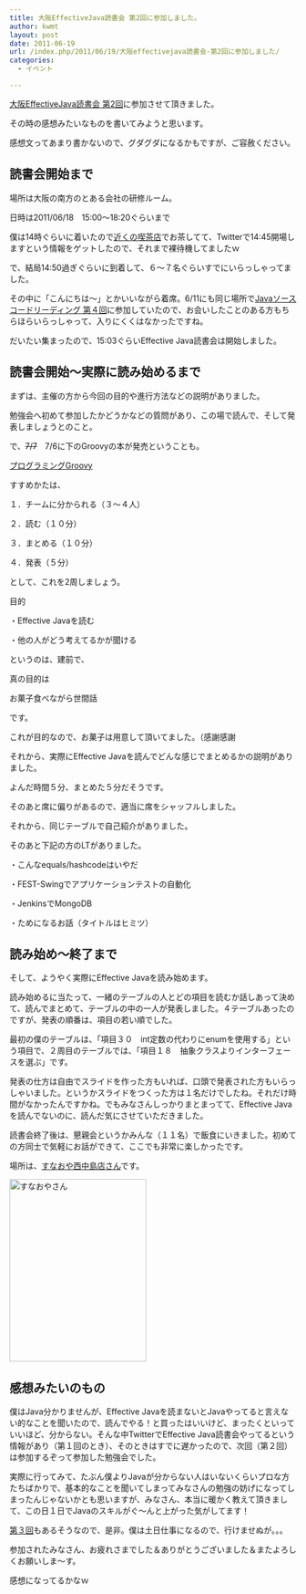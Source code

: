 ```yaml
---
title: 大阪EffectiveJava読書会 第2回に参加しました。
author: kwmt
layout: post
date: 2011-06-19
url: /index.php/2011/06/19/大阪effectivejava読書会-第2回に参加しました/
categories:
  - イベント

---
```

<a href="http://atnd.org/events/14958" target="_blank">大阪EffectiveJava読書会 第2回</a>に参加させて頂きました。
  
その時の感想みたいなものを書いてみようと思います。
  
感想文ってあまり書かないので、グダグダになるかもですが、ご容赦ください。

## 読書会開始まで

場所は大阪の南方のとある会社の研修ルーム。
  
日時は2011/06/18　15:00〜18:20ぐらいまで
  
僕は14時ぐらいに着いたので<a href="http://www.sunnystonehotel.co.jp/pc/sunny_3/rest_3.html" target="_blank">近くの喫茶店</a>でお茶してて、Twitterで14:45開場しますという情報をゲットしたので、それまで裸待機してましたｗ
  
で、結局14:50過ぎぐらいに到着して、６〜７名ぐらいすでにいらっしゃってました。
  
その中に「こんにちは〜」とかいいながら着席。6/11にも同じ場所で<a href="http://atnd.org/events/14143" target="_blank">Javaソースコードリーディング 第４回</a>に参加していたので、お会いしたことのある方もちらほらいらっしゃって、入りにくくはなかったですね。
  
だいたい集まったので、15:03ぐらいEffective Java読書会は開始しました。

## 読書会開始〜実際に読み始めるまで

まずは、主催の方から今回の目的や進行方法などの説明がありました。
  
勉強会へ初めて参加したかどうかなどの質問があり、この場で読んで、そして発表しましょうとのこと。
  
で、<del>7/7</del>　7/6に下のGroovyの本が発売ということも。
  
[プログラミングGroovy][1]<img src="http://www.assoc-amazon.jp/e/ir?t=kwmt27-22&l=as2&o=9&a=4774147273" width="1" height="1" border="0" alt="" style="border:none !important; margin:0px !important;" />
  
すすめかたは、
  
１．チームに分かられる（３〜４人）
  
２．読む（１０分）
  
３．まとめる（１０分）
  
４．発表（５分）
  
として、これを2周しましょう。
  
目的
  
・Effective Javaを読む
  
・他の人がどう考えてるかが聞ける
  
というのは、建前で、
  
真の目的は
  
お菓子食べながら世間話
  
です。
  
これが目的なので、お菓子は用意して頂いてました。（感謝感謝
  
それから、実際にEffective Javaを読んでどんな感じでまとめるかの説明がありました。
  
よんだ時間５分、まとめた５分だそうです。
  
そのあと席に偏りがあるので、適当に席をシャッフルしました。
  
それから、同じテーブルで自己紹介がありました。
  
そのあと下記の方のLTがありました。
  
・こんなequals/hashcodeはいやだ
  
・FEST-Swingでアプリケーションテストの自動化
  
・JenkinsでMongoDB
  
・ためになるお話（タイトルはヒミツ）

## 読み始め〜終了まで

そして、ようやく実際にEffective Javaを読み始めます。
  
読み始めるに当たって、一緒のテーブルの人とどの項目を読むか話しあって決めて、読んでまとめて、テーブルの中の一人が発表しました。４テーブルあったのですが、発表の順番は、項目の若い順でした。
  
最初の僕のテーブルは、「項目３０　int定数の代わりにenumを使用する」という項目で、２周目のテーブルでは、「項目１８　抽象クラスよりインターフェースを選ぶ」です。
  
発表の仕方は自由でスライドを作った方もいれば、口頭で発表された方もいらっしゃいました。というかスライドをつくった方は１名だけでしたね。それだけ時間がなかったんですかね。でもみなさんしっかりまとまってて、Effective Javaを読んでないのに、読んだ気にさせていただきました。
  
読書会終了後は、懇親会というかみんな（１１名）で飯食にいきました。初めての方同士で気軽にお話ができて、ここでも非常に楽しかったです。
  
場所は、<a href="http://r.gnavi.co.jp/k821701/" target="_blank">すなおや西中島店さん</a>です。
  
<img
src="http://androg.up.seesaa.net/image/2011-06-182018.38.58-thumbnail2.jpg" width="240" height="320" border="0" align="" alt="すなおやさん"
pbsrc="http://androg.up.seesaa.net/image/2011-06-182018.38.58.jpg"
class="PopBoxImageSmall"
onclick="Pop(this,100,'PopBoxImageLarge');" />

## 感想みたいのもの

僕はJava分かりませんが、Effective Javaを読まないとJavaやってると言えない的なことを聞いたので、読んでやる！と買ったはいいけど、まったくといっていいほど、分からない。そんな中TwitterでEffective Java読書会やってるという情報があり（第１回のとき）、そのときはすでに遅かったので、次回（第２回）は参加するぞって参加した勉強会でした。
  
実際に行ってみて、たぶん僕よりJavaが分からない人はいないくらいプロな方たちばかりで、基本的なことを聞いてしまってみなさんの勉強の妨げになってしまったんじゃないかとも思いますが、みなさん、本当に暖かく教えて頂きまして、この日１日でJavaのスキルがぐ〜んと上がった気がしてます！
  
<a href="http://partake.in/events/3e87a687-6822-4fde-ac6f-13481c21fe49" target="_blank">第３回</a>もあるそうなので、是非。僕は土日仕事になるので、行けませぬが。。。
  
参加されたみなさん、お疲れさまでした＆ありがとうございました＆またよろしくお願いしま〜す。
  
感想になってるかなｗ

 [1]: http://www.amazon.co.jp/gp/product/4774147273/ref=as_li_qf_sp_asin_tl?ie=UTF8&tag=kwmt27-22&linkCode=as2&camp=247&creative=1211&creativeASIN=4774147273